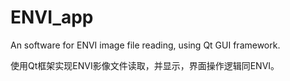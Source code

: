 # ENVI_app
An software for ENVI image file reading, using Qt GUI framework.

使用Qt框架实现ENVI影像文件读取，并显示，界面操作逻辑同ENVI。
